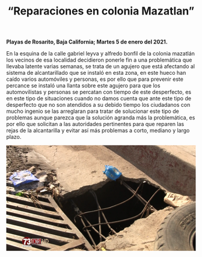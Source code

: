 ﻿---
layout: blog
title: “Reparaciones en colonia Mazatlan”
Date: 2021-01-05
categories: rosarito
permalink: /:categories/:title:output_ext
image: /img/cnr/2021-01-05-reparaciones.PNG
alt: “ “
autor:
---


**Playas de Rosarito, Baja California; Martes 5 de enero del 2021.** 


En la esquina de la calle gabriel leyva y alfredo bonfil de la colonia mazatlán los vecinos de esa localidad decidieron ponerle fin a una problemática que llevaba latente varias semanas, se trata de un agujero que está afectando al sistema de alcantarillado que se instaló en esta zona, en este hueco han caído varios automóviles y personas, es por ello que para prevenir este percance se instaló una llanta sobre este agujero para que los automovilistas y personas se percatan con tiempo de este desperfecto, es en este tipo de situaciones cuando no damos cuenta que ante este tipo de desperfecto que no son atendidos a su debido tiempo los ciudadanos con mucho ingenio se las arreglaran para tratar de solucionar este tipo de problemas aunque parezca que la solución agranda más la problemática, es por ello que solicitan a las autoridades pertinentes para que reparen las rejas de la alcantarilla y evitar así más problemas a corto, mediano y largo plazo.

<div id="carouselExampleSlidesOnly" class="carousel slide" data-ride="carousel">
  <div class="carousel-inner">
    <div class="carousel-item active">
       <img class="d-block w-100" src="/img/cnr/2021-01-05-reparaciones.PNG" loading="lazy"  alt="">
    </div>
  </div>
</div>